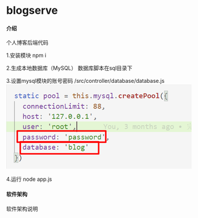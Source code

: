 # blogserve

#### 介绍
个人博客后端代码

1.安装模块
npm i

2.生成本地数据库（MySQL）
数据库脚本在sql目录下

3.设置mysql模块的账号密码
/src/controller/database/database.js
![image-20210315144807085](image-20210315144807085.png)

4.运行
node app.js

#### 软件架构
软件架构说明